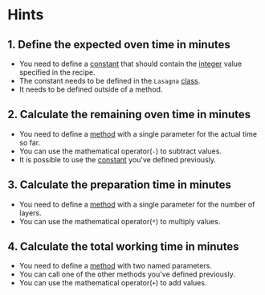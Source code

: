 # Hints

## 1. Define the expected oven time in minutes

- You need to define a [constant][constants] that should contain the [integer][integers] value specified in the recipe.
- The constant needs to be defined in the `Lasagna` [class][classes].
- It needs to be defined outside of a method.

## 2. Calculate the remaining oven time in minutes

- You need to define a [method][methods] with a single parameter for the actual time so far.
- You can use the mathematical operator(`-`) to subtract values.
- It is possible to use the [constant][constants] you've defined previously.

## 3. Calculate the preparation time in minutes

- You need to define a [method][methods] with a single parameter for the number of layers.
- You can use the mathematical operator(`*`) to multiply values.

## 4. Calculate the total working time in minutes

- You need to define a [method][methods] with two named parameters.
- You can call one of the other methods you've defined previously.
- You can use the mathematical operator(`+`) to add values.

[constants]: https://crystal-lang.org/reference/syntax_and_semantics/constants.html
[integers]: https://crystal-lang.org/reference/latest/syntax_and_semantics/literals/integers.html
[classes]: https://crystal-lang.org/reference/latest/syntax_and_semantics/classes_and_methods.html#classes-and-methods
[methods]: https://crystal-lang.org/reference/latest/tutorials/basics/60_methods.html
